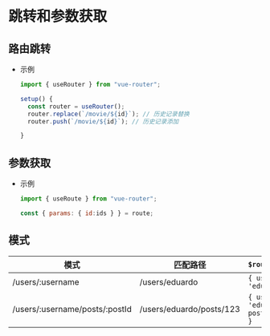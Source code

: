 # 跳转和参数获取

## 路由跳转

- 示例

    ```js
    import { useRouter } from "vue-router";
    ```

    ```js
    setup() {
      const router = useRouter();
      router.replace(`/movie/${id}`); // 历史记录替换
      router.push(`/movie/${id}`); // 历史记录添加

    }
    ```

## 参数获取

- 示例

    ```js
    import { useRoute } from "vue-router";
    ```

    ```js
    const { params: { id:ids } } = route;
    ```

## 模式

| 模式                             | 匹配路径                     | `$route.params`                          |
| ------------------------------ | ------------------------ | ---------------------------------------- |
| /users/:username               | /users/eduardo           | `{ username: 'eduardo' }`                |
| /users/:username/posts/:postId | /users/eduardo/posts/123 | `{ username: 'eduardo', postId: '123' }` |
